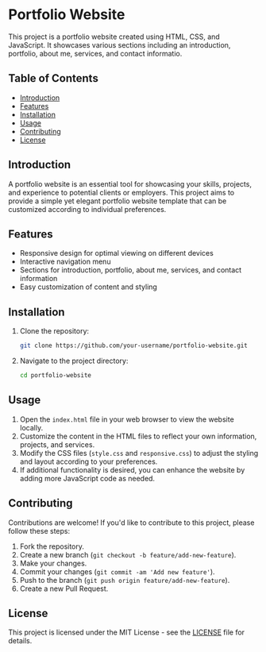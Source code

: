 
# Portfolio Website

This project is a portfolio website created using HTML, CSS, and JavaScript. It showcases various sections including an introduction, portfolio, about me, services, and contact informatio.

## Table of Contents

- [Introduction](#introduction)
- [Features](#features)
- [Installation](#installation)
- [Usage](#usage)
- [Contributing](#contributing)
- [License](#license)

## Introduction

A portfolio website is an essential tool for showcasing your skills, projects, and experience to potential clients or employers. This project aims to provide a simple yet elegant portfolio website template that can be customized according to individual preferences.

## Features

- Responsive design for optimal viewing on different devices
- Interactive navigation menu
- Sections for introduction, portfolio, about me, services, and contact information
- Easy customization of content and styling

## Installation

1. Clone the repository:

   ```bash
   git clone https://github.com/your-username/portfolio-website.git
   ```

2. Navigate to the project directory:

   ```bash
   cd portfolio-website
   ```

## Usage

1. Open the `index.html` file in your web browser to view the website locally.
2. Customize the content in the HTML files to reflect your own information, projects, and services.
3. Modify the CSS files (`style.css` and `responsive.css`) to adjust the styling and layout according to your preferences.
4. If additional functionality is desired, you can enhance the website by adding more JavaScript code as needed.

## Contributing

Contributions are welcome! If you'd like to contribute to this project, please follow these steps:

1. Fork the repository.
2. Create a new branch (`git checkout -b feature/add-new-feature`).
3. Make your changes.
4. Commit your changes (`git commit -am 'Add new feature'`).
5. Push to the branch (`git push origin feature/add-new-feature`).
6. Create a new Pull Request.

## License

This project is licensed under the MIT License - see the [LICENSE](LICENSE) file for details.
